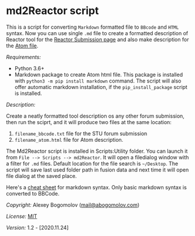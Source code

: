 # md2Reactor script

This is a script for converting `Markdown` formatted file to `BBcode` and `HTML` syntax.
Now you can use single `.md` file to create a formatted description of Reactor tool for the [Reactor Submission page](https://www.steakunderwater.com/wesuckless/viewforum.php?f=33) and also make description for the [Atom file](https://www.steakunderwater.com/wesuckless/viewtopic.php?f=33&t=1799).

_Requirements:_

* Python 3.6+
* Markdown package to create Atom html file. This package is installed with `python3 -m pip install markdown` command. The script will also offer automatic markdown installation, if the `pip_install_package` script is installed.

_Description:_

Create a neatly formatted tool description os any other forum submission, then run the sciprt, and it will produce two files at the same location:
 
1. `filename_bbcode.txt` file for the STU forum submission
2. `filename_atom.html` file for Atom description.

The Md2Reactor script is installed in Scripts:Utility folder. You can launch it from `File --> Scripts --> md2Reactor`. It will open a filedialog window with a filter for `.md` files. Default location for the file search is `~/Desktop`. The script will save last used folder path in fusion data and next time it will open file dialog at the saved place.

Here's a [cheat sheet](https://www.markdownguide.org/cheat-sheet/) for markdown syntax. Only basic markdown syntax is converted to BBCode.

_Copyright:_ Alexey Bogomolov (mail@abogomolov.com)

_License:_ [MIT](https://mit-license.org/)

_Version:_ 1.2 - [2020.11.24] 